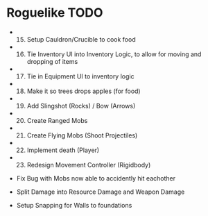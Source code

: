 # Roguelike TODO

[//]: # (- Tie in Loot Tables)
[//]: # (- Setup Mobs Targeting Builds as well)
[//]: # (- 1. Tie in stats to inventory stats display)
[//]: # (- 2. Setup Chat Feed for picking up powerups ex: Loganphx picked up Extra Jump)
[//]: # (- 3. Setup INCREASE_HEALTH, INCREASE_STAMINA, SLOW_HUNGER, and EXTRA_MELEE_DAMAGE Powerups)
[//]: # (- 4. Setup Health Regen + Shield Regen &#40;Player&#41;)
[//]: # (- 5. Health Bar for Entities )
[//]: # (- 6. Setup Player Equipment Component)
[//]: # (- 7. Tie in Equipment UI)
[//]: # (- 8. Day/Night Cycle)
[//]: # (- 09. Mob Spawning at Night)
[//]: # (- 10. Setup Crafting via workbench)
[//]: # (- 11. Setup Recipe Crafting)
[//]: # (- 12. Setup Smelting via furnace/forge)
[//]: # (- 13. Setup Anvil to craft tools and armor)
[//]: # (- 14. Fix it so crops give seeds)
- 15. Setup Cauldron/Crucible to cook food
- 16. Tie Inventory UI into Inventory Logic, to allow for moving and dropping of items
- 17. Tie in Equipment UI to inventory logic
- 18. Make it so trees drops apples (for food)
- 19. Add Slingshot (Rocks) / Bow (Arrows)
- 20. Create Ranged Mobs
- 21. Create Flying Mobs (Shoot Projectiles)
- 22. Implement death (Player)
- 23. Redesign Movement Controller (Rigidbody)

- Fix Bug with Mobs now able to accidently hit eachother
- Split Damage into Resource Damage and Weapon Damage
- Setup Snapping for Walls to foundations